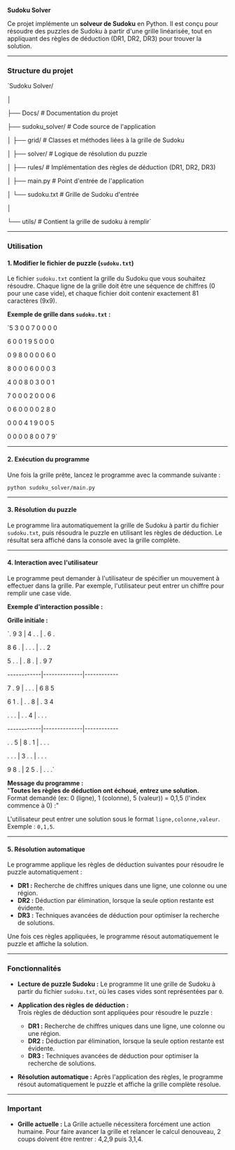 **Sudoku Solver**

Ce projet implémente un **solveur de Sudoku** en Python. Il est conçu pour résoudre des puzzles de Sudoku à partir d'une grille linéarisée, tout en appliquant des règles de déduction (DR1, DR2, DR3) pour trouver la solution.

---

### Structure du projet

`Sudoku Solver/

│

├── Docs/ # Documentation du projet

├── sudoku_solver/ # Code source de l'application

│ ├── grid/ # Classes et méthodes liées à la grille de Sudoku

│ ├── solver/ # Logique de résolution du puzzle

│ ├── rules/ # Implémentation des règles de déduction (DR1, DR2, DR3)

│ ├── main.py # Point d'entrée de l'application

│ └── sudoku.txt # Grille de Sudoku d'entrée

│

└── utils/ # Contient la grille de sudoku à remplir`

---

### Utilisation

#### 1\. Modifier le fichier de puzzle (`sudoku.txt`)

Le fichier `sudoku.txt` contient la grille du Sudoku que vous souhaitez résoudre. Chaque ligne de la grille doit être une séquence de chiffres (0 pour une case vide), et chaque fichier doit contenir exactement 81 caractères (9x9).

**Exemple de grille dans `sudoku.txt` :**

`5 3 0 0 7 0 0 0 0

6 0 0 1 9 5 0 0 0

0 9 8 0 0 0 0 6 0

8 0 0 0 6 0 0 0 3

4 0 0 8 0 3 0 0 1

7 0 0 0 2 0 0 0 6

0 6 0 0 0 0 2 8 0

0 0 0 4 1 9 0 0 5

0 0 0 0 8 0 0 7 9`

---

#### 2\. Exécution du programme

Une fois la grille prête, lancez le programme avec la commande suivante :

`python sudoku_solver/main.py`

---

#### 3\. Résolution du puzzle

Le programme lira automatiquement la grille de Sudoku à partir du fichier `sudoku.txt`, puis résoudra le puzzle en utilisant les règles de déduction. Le résultat sera affiché dans la console avec la grille complète.

---

#### 4\. Interaction avec l'utilisateur

Le programme peut demander à l'utilisateur de spécifier un mouvement à effectuer dans la grille. Par exemple, l'utilisateur peut entrer un chiffre pour remplir une case vide.

**Exemple d'interaction possible :**

**Grille initiale :**

`. 9 3 | 4 . . | . 6 .

8 6 . | . . . | . . 2

5 . . | . 8 . | . 9 7

------------|--------------|------------

7 . 9 | . . . | 6 8 5

6 1 . | . . 8 | . 3 4

. . . | . . 4 | . . .

------------|--------------|------------

. . 5 | 8 . 1 | . . .

. . . | 3 . . | . . .

9 8 . | 2 5 . | . . .`

**Message du programme :**\
"**Toutes les règles de déduction ont échoué, entrez une solution.**\
Format demandé (ex: 0 (ligne), 1 (colonne), 5 (valeur)) = 0,1,5 (l'index commence à 0) :"

L'utilisateur peut entrer une solution sous le format `ligne,colonne,valeur`. Exemple : `0,1,5`.

---

#### 5\. Résolution automatique

Le programme applique les règles de déduction suivantes pour résoudre le puzzle automatiquement :

- **DR1 :** Recherche de chiffres uniques dans une ligne, une colonne ou une région.
- **DR2 :** Déduction par élimination, lorsque la seule option restante est évidente.
- **DR3 :** Techniques avancées de déduction pour optimiser la recherche de solutions.

Une fois ces règles appliquées, le programme résout automatiquement le puzzle et affiche la solution.

---

### Fonctionnalités

- **Lecture de puzzle Sudoku :** Le programme lit une grille de Sudoku à partir du fichier `sudoku.txt`, où les cases vides sont représentées par `0`.

- **Application des règles de déduction :**\
  Trois règles de déduction sont appliquées pour résoudre le puzzle :

  - **DR1 :** Recherche de chiffres uniques dans une ligne, une colonne ou une région.
  - **DR2 :** Déduction par élimination, lorsque la seule option restante est évidente.
  - **DR3 :** Techniques avancées de déduction pour optimiser la recherche de solutions.

- **Résolution automatique :** Après l'application des règles, le programme résout automatiquement le puzzle et affiche la grille complète résolue.

---

### Important

- **Grille actuelle :** La Grille actuelle nécessitera forcément une action humaine. Pour faire avancer la grille et relancer le calcul denouveau, 2 coups doivent être rentrer : 4,2,9 puis 3,1,4.
